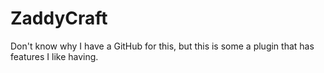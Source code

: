 ZaddyCraft
==========

Don't know why I have a GitHub for this, but this is some a plugin that has features I like having.

